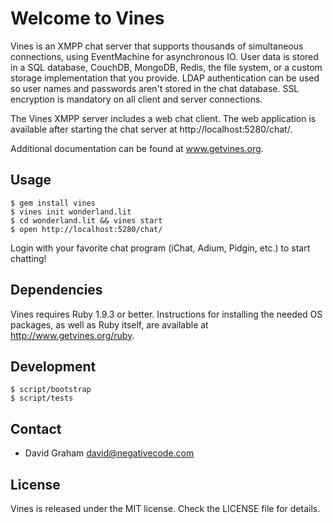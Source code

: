 # Welcome to Vines

Vines is an XMPP chat server that supports thousands of simultaneous connections,
using EventMachine for asynchronous IO. User data is stored in a SQL database,
CouchDB, MongoDB, Redis, the file system, or a custom storage implementation
that you provide. LDAP authentication can be used so user names and passwords
aren't stored in the chat database. SSL encryption is mandatory on all client
and server connections.

The Vines XMPP server includes a web chat client. The web application is available
after starting the chat server at http://localhost:5280/chat/.

Additional documentation can be found at www.getvines.org.

## Usage

```
$ gem install vines
$ vines init wonderland.lit
$ cd wonderland.lit && vines start
$ open http://localhost:5280/chat/
```

Login with your favorite chat program (iChat, Adium, Pidgin, etc.) to start chatting!

## Dependencies

Vines requires Ruby 1.9.3 or better. Instructions for installing the
needed OS packages, as well as Ruby itself, are available at
http://www.getvines.org/ruby.

## Development

```
$ script/bootstrap
$ script/tests
```

## Contact

* David Graham <david@negativecode.com>

## License

Vines is released under the MIT license. Check the LICENSE file for details.
